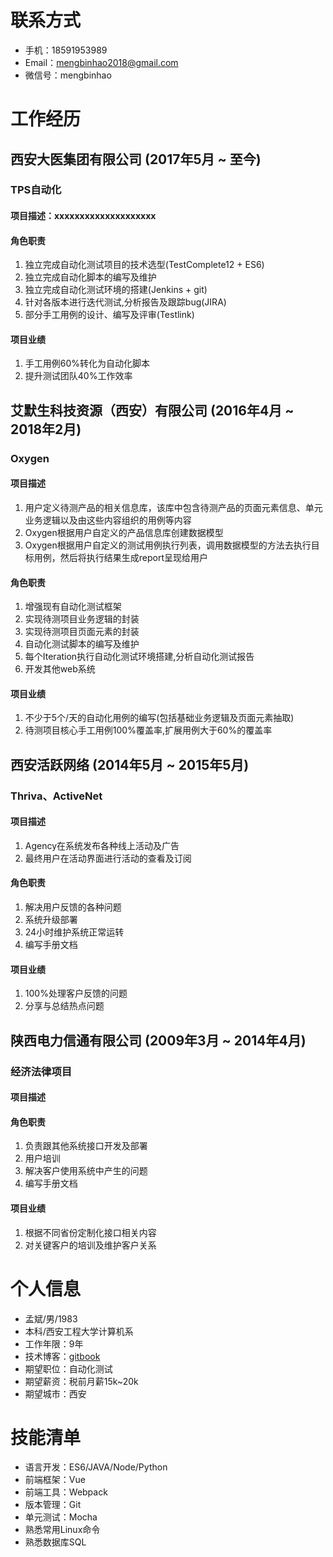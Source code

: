 # 联系方式
- 手机：18591953989
- Email：mengbinhao2018@gmail.com
- 微信号：mengbinhao


# 工作经历
## 西安大医集团有限公司 (2017年5月 ~ 至今)

### TPS自动化
#### 项目描述：xxxxxxxxxxxxxxxxxxxx
#### 角色职责
1. 独立完成自动化测试项目的技术选型(TestComplete12 + ES6)
2. 独立完成自动化脚本的编写及维护
3. 独立完成自动化测试环境的搭建(Jenkins + git)
4. 针对各版本进行迭代测试,分析报告及跟踪bug(JIRA)
5. 部分手工用例的设计、编写及评审(Testlink)

#### 项目业绩
1. 手工用例60%转化为自动化脚本
2. 提升测试团队40%工作效率


## 艾默生科技资源（西安）有限公司 (2016年4月 ~ 2018年2月)

### Oxygen
#### 项目描述
1. 用户定义待测产品的相关信息库，该库中包含待测产品的页面元素信息、单元业务逻辑以及由这些内容组织的用例等内容
2. Oxygen根据用户自定义的产品信息库创建数据模型
3. Oxygen根据用户自定义的测试用例执行列表，调用数据模型的方法去执行目标用例，然后将执行结果生成report呈现给用户

#### 角色职责
1. 增强现有自动化测试框架
2. 实现待测项目业务逻辑的封装
3. 实现待测项目页面元素的封装
4. 自动化测试脚本的编写及维护
5. 每个Iteration执行自动化测试环境搭建,分析自动化测试报告
6. 开发其他web系统

#### 项目业绩
1. 不少于5个/天的自动化用例的编写(包括基础业务逻辑及页面元素抽取)
2. 待测项目核心手工用例100%覆盖率,扩展用例大于60%的覆盖率

## 西安活跃网络 (2014年5月 ~ 2015年5月)

### Thriva、ActiveNet
#### 项目描述
1. Agency在系统发布各种线上活动及广告
2. 最终用户在活动界面进行活动的查看及订阅

#### 角色职责
1. 解决用户反馈的各种问题
2. 系统升级部署
3. 24小时维护系统正常运转
4. 编写手册文档

#### 项目业绩
1. 100%处理客户反馈的问题
2. 分享与总结热点问题


## 陕西电力信通有限公司 (2009年3月 ~ 2014年4月)

### 经济法律项目
#### 项目描述
#### 角色职责
1. 负责跟其他系统接口开发及部署
2. 用户培训
3. 解决客户使用系统中产生的问题
4. 编写手册文档

#### 项目业绩
1. 根据不同省份定制化接口相关内容
2. 对关键客户的培训及维护客户关系

# 个人信息
- 孟斌/男/1983
- 本科/西安工程大学计算机系
- 工作年限：9年
- 技术博客：[gitbook](https://jackmeng.gitbook.io/note/)
- 期望职位：自动化测试
- 期望薪资：税前月薪15k~20k
- 期望城市：西安


# 技能清单
- 语言开发：ES6/JAVA/Node/Python
- 前端框架：Vue
- 前端工具：Webpack
- 版本管理：Git
- 单元测试：Mocha
- 熟悉常用Linux命令
- 熟悉数据库SQL